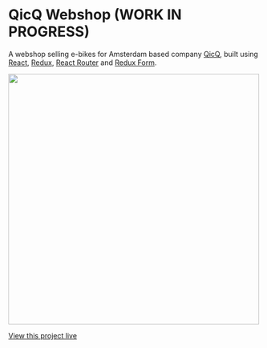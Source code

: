 # QicQ Webshop (WORK IN PROGRESS)
A webshop selling e-bikes for Amsterdam based company [QicQ](https://shop.qicq.nl/), built using [React](https://github.com/facebook/react), [Redux](https://github.com/reactjs/redux), [React Router](https://github.com/ReactTraining/react-router) and [Redux Form](https://github.com/erikras/redux-form).

<img src='https://danielbaars.github.io/qicq-webshop/screenshot.png' width='500' />

[View this project live](https://danielbaars.github.io/qicq-webshop/)
